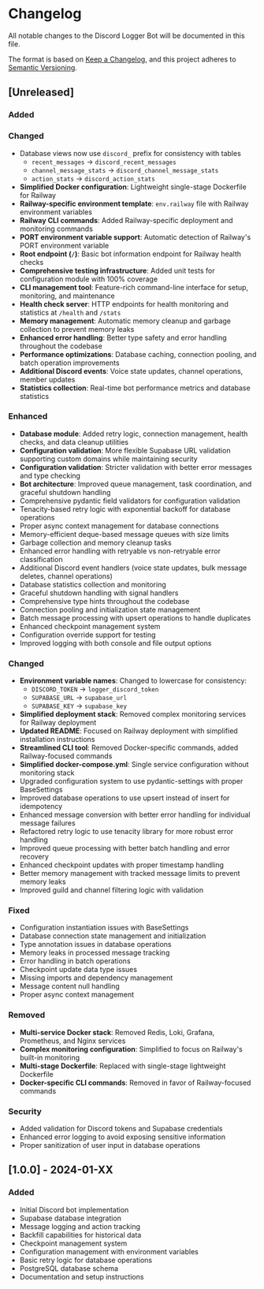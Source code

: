 # Changelog

All notable changes to the Discord Logger Bot will be documented in this file.

The format is based on [Keep a Changelog](https://keepachangelog.com/en/1.0.0/),
and this project adheres to [Semantic Versioning](https://semver.org/spec/v2.0.0.html).

## [Unreleased]

### Added

### Changed
- Database views now use `discord_` prefix for consistency with tables
  - `recent_messages` → `discord_recent_messages`
  - `channel_message_stats` → `discord_channel_message_stats`
  - `action_stats` → `discord_action_stats`
- **Simplified Docker configuration**: Lightweight single-stage Dockerfile for Railway
- **Railway-specific environment template**: `env.railway` file with Railway environment variables
- **Railway CLI commands**: Added Railway-specific deployment and monitoring commands
- **PORT environment variable support**: Automatic detection of Railway's PORT environment variable
- **Root endpoint (`/`)**: Basic bot information endpoint for Railway health checks
- **Comprehensive testing infrastructure**: Added unit tests for configuration module with 100% coverage
- **CLI management tool**: Feature-rich command-line interface for setup, monitoring, and maintenance
- **Health check server**: HTTP endpoints for health monitoring and statistics at `/health` and `/stats`
- **Memory management**: Automatic memory cleanup and garbage collection to prevent memory leaks
- **Enhanced error handling**: Better type safety and error handling throughout the codebase
- **Performance optimizations**: Database caching, connection pooling, and batch operation improvements
- **Additional Discord events**: Voice state updates, channel operations, member updates
- **Statistics collection**: Real-time bot performance metrics and database statistics

### Enhanced
- **Database module**: Added retry logic, connection management, health checks, and data cleanup utilities
- **Configuration validation**: More flexible Supabase URL validation supporting custom domains while maintaining security
- **Configuration validation**: Stricter validation with better error messages and type checking
- **Bot architecture**: Improved queue management, task coordination, and graceful shutdown handling
- Comprehensive pydantic field validators for configuration validation
- Tenacity-based retry logic with exponential backoff for database operations
- Proper async context management for database connections
- Memory-efficient deque-based message queues with size limits
- Garbage collection and memory cleanup tasks
- Enhanced error handling with retryable vs non-retryable error classification
- Additional Discord event handlers (voice state updates, bulk message deletes, channel operations)
- Database statistics collection and monitoring
- Graceful shutdown handling with signal handlers
- Comprehensive type hints throughout the codebase
- Connection pooling and initialization state management
- Batch message processing with upsert operations to handle duplicates
- Enhanced checkpoint management system
- Configuration override support for testing
- Improved logging with both console and file output options

### Changed
- **Environment variable names**: Changed to lowercase for consistency:
  - `DISCORD_TOKEN` → `logger_discord_token`
  - `SUPABASE_URL` → `supabase_url` 
  - `SUPABASE_KEY` → `supabase_key`
- **Simplified deployment stack**: Removed complex monitoring services for Railway deployment
- **Updated README**: Focused on Railway deployment with simplified installation instructions
- **Streamlined CLI tool**: Removed Docker-specific commands, added Railway-focused commands
- **Simplified docker-compose.yml**: Single service configuration without monitoring stack
- Upgraded configuration system to use pydantic-settings with proper BaseSettings
- Improved database operations to use upsert instead of insert for idempotency
- Enhanced message conversion with better error handling for individual message failures
- Refactored retry logic to use tenacity library for more robust error handling
- Improved queue processing with better batch handling and error recovery
- Enhanced checkpoint updates with proper timestamp handling
- Better memory management with tracked message limits to prevent memory leaks
- Improved guild and channel filtering logic with validation

### Fixed
- Configuration instantiation issues with BaseSettings
- Database connection state management and initialization
- Type annotation issues in database operations
- Memory leaks in processed message tracking
- Error handling in batch operations
- Checkpoint update data type issues
- Missing imports and dependency management
- Message content null handling
- Proper async context management

### Removed
- **Multi-service Docker stack**: Removed Redis, Loki, Grafana, Prometheus, and Nginx services
- **Complex monitoring configuration**: Simplified to focus on Railway's built-in monitoring
- **Multi-stage Dockerfile**: Replaced with single-stage lightweight Dockerfile
- **Docker-specific CLI commands**: Removed in favor of Railway-focused commands

### Security
- Added validation for Discord tokens and Supabase credentials
- Enhanced error logging to avoid exposing sensitive information
- Proper sanitization of user input in database operations

## [1.0.0] - 2024-01-XX

### Added
- Initial Discord bot implementation
- Supabase database integration
- Message logging and action tracking
- Backfill capabilities for historical data
- Checkpoint management system
- Configuration management with environment variables
- Basic retry logic for database operations
- PostgreSQL database schema
- Documentation and setup instructions 